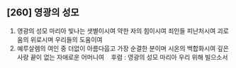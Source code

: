 ## [260] 영광의 성모

1) 영광의 성모 마리아 빛나는 샛별이시여 약한 자의 힘이시여 죄인들 피난처시여 괴로움의 위로시며 우리들의 도움이여  
2) 예루살렘의  여인 중 더없이 아름다웁고 가장 순결한 분이며 시온의 백합화시여 깊은 사랑 끝이 없는 자애로운 어머니여   
후렴 : 영광의 성모 마리아 우리 위해 빌으소서
